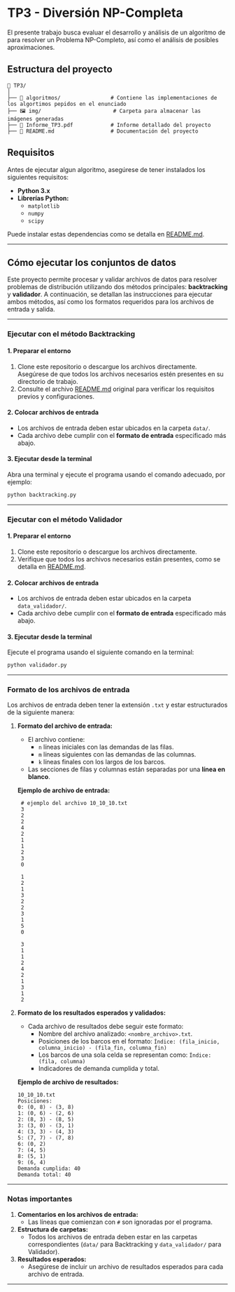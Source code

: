 # TP3 - Diversión NP-Completa

El presente trabajo busca evaluar el desarrollo y análisis de un algoritmo de  para resolver un Problema NP-Completo, así como el análisis de posibles aproximaciones.

## Estructura del proyecto

```
📁 TP3/
│
├── 📂 algoritmos/                # Contiene las implementaciones de los algortimos pepidos en el enunciado
├── 🖼️ img/                       # Carpeta para almacenar las imágenes generadas
├── 📄 Informe_TP3.pdf            # Informe detallado del proyecto
├── 📑 README.md                  # Documentación del proyecto
```

## Requisitos

Antes de ejecutar algun algoritmo, asegúrese de tener instalados los siguientes requisitos:

- **Python 3.x**
- **Librerías Python:**
  - `matplotlib`
  - `numpy`
  - `scipy`

Puede instalar estas dependencias como se detalla en [README.md](../README.md).

-----------------

## **Cómo ejecutar los conjuntos de datos**

Este proyecto permite procesar y validar archivos de datos para resolver problemas de distribución utilizando dos métodos principales: **backtracking** y **validador**. A continuación, se detallan las instrucciones para ejecutar ambos métodos, así como los formatos requeridos para los archivos de entrada y salida.

---

### **Ejecutar con el método Backtracking**

#### **1. Preparar el entorno**
1. Clone este repositorio o descargue los archivos directamente. Asegúrese de que todos los archivos necesarios estén presentes en su directorio de trabajo.
2. Consulte el archivo [README.md](../README.md) original para verificar los requisitos previos y configuraciones.

#### **2. Colocar archivos de entrada**
- Los archivos de entrada deben estar ubicados en la carpeta `data/`.
- Cada archivo debe cumplir con el **formato de entrada** especificado más abajo.

#### **3. Ejecutar desde la terminal**
Abra una terminal y ejecute el programa usando el comando adecuado, por ejemplo:
```bash
python backtracking.py
```

---

### **Ejecutar con el método Validador**

#### **1. Preparar el entorno**
1. Clone este repositorio o descargue los archivos directamente.
2. Verifique que todos los archivos necesarios están presentes, como se detalla en [README.md](../README.md).

#### **2. Colocar archivos de entrada**
- Los archivos de entrada deben estar ubicados en la carpeta `data_validador/`.
- Cada archivo debe cumplir con el **formato de entrada** especificado más abajo.

#### **3. Ejecutar desde la terminal**
Ejecute el programa usando el siguiente comando en la terminal:
```bash
python validador.py 
```

---

### **Formato de los archivos de entrada**

Los archivos de entrada deben tener la extensión `.txt` y estar estructurados de la siguiente manera:

1. **Formato del archivo de entrada:**
   - El archivo contiene:
     - `n` líneas iniciales con las demandas de las filas.
     - `m` líneas siguientes con las demandas de las columnas.
     - `k` líneas finales con los largos de los barcos.
   - Las secciones de filas y columnas están separadas por una **línea en blanco**.

   **Ejemplo de archivo de entrada:**
   ```
    # ejemplo del archivo 10_10_10.txt
    3
    2
    2
    4
    2
    1
    1
    2
    3
    0

    1
    2
    1
    3
    2
    2
    3
    1
    5
    0

    3
    1
    1
    2
    4
    2
    1
    3
    1
    2
   ```

2. **Formato de los resultados esperados y validados:**
   - Cada archivo de resultados debe seguir este formato:
     - Nombre del archivo analizado: `<nombre_archivo>.txt`.
     - Posiciones de los barcos en el formato:
       `Índice: (fila_inicio, columna_inicio) - (fila_fin, columna_fin)`
     - Los barcos de una sola celda se representan como:
       `Índice: (fila, columna)`
     - Indicadores de demanda cumplida y total.

   **Ejemplo de archivo de resultados:**
   ```
   10_10_10.txt
   Posiciones:
   0: (0, 8) - (3, 8)
   1: (0, 6) - (2, 6)
   2: (8, 3) - (8, 5)
   3: (3, 0) - (3, 1)
   4: (3, 3) - (4, 3)
   5: (7, 7) - (7, 8)
   6: (0, 2)
   7: (4, 5)
   8: (5, 1)
   9: (6, 4)
   Demanda cumplida: 40
   Demanda total: 40
   ```

---

### **Notas importantes**
1. **Comentarios en los archivos de entrada:**
   - Las líneas que comienzan con `#` son ignoradas por el programa.
2. **Estructura de carpetas:**
   - Todos los archivos de entrada deben estar en las carpetas correspondientes (`data/` para Backtracking y `data_validador/` para Validador).
3. **Resultados esperados:**
   - Asegúrese de incluir un archivo de resultados esperados para cada archivo de entrada.

---

